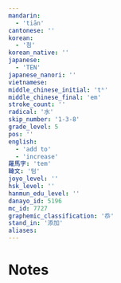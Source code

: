 ```yaml
---
mandarin:
  - 'tiān'
cantonese: ''
korean:
  - '첨'
korean_native: ''
japanese:
  - 'TEN'
japanese_nanori: ''
vietnamese:
middle_chinese_initial: 'tʰ'
middle_chinese_final: 'em'
stroke_count: ''
radical: '水'
skip_number: '1-3-8'
grade_level: 5
pos: ''
english:
  - 'add to'
  - 'increase'
羅馬字: 'tem'
韓文: '텀'
joyo_level: ''
hsk_level: ''
hanmun_edu_level: ''
danayo_id: 5196
mc_id: 7727
graphemic_classification: '忝'
stand_in: '添加'
aliases:
---
```


# Notes
